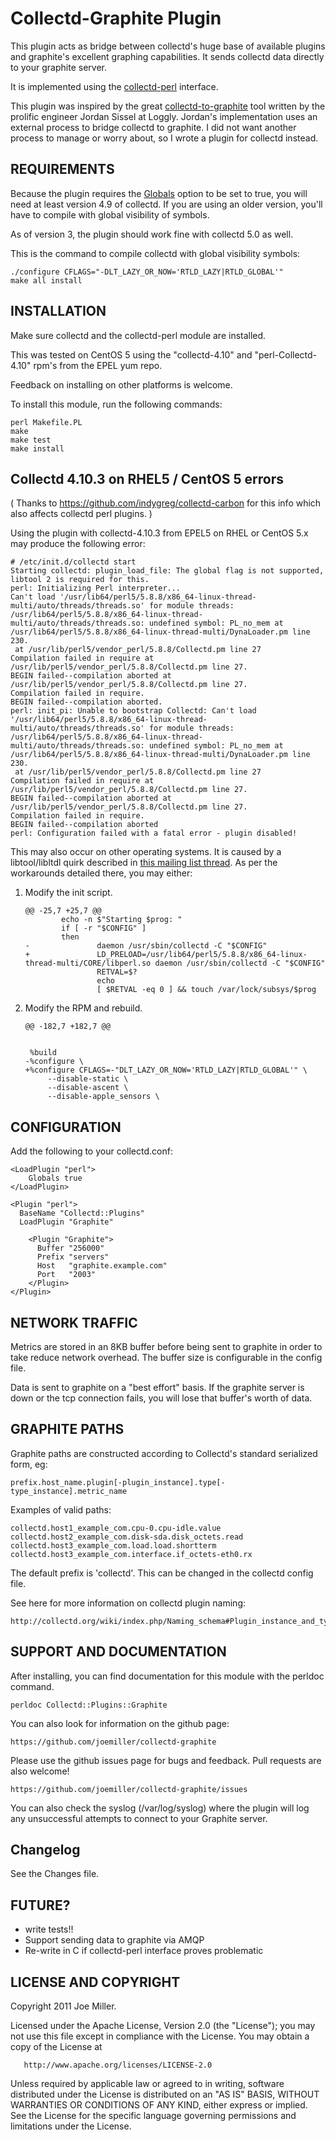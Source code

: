 Collectd-Graphite Plugin
========================

This plugin acts as bridge between collectd's huge base
of available plugins and graphite's excellent graphing
capabilities. It sends collectd data directly
to your graphite server.

It is implemented using the [collectd-perl](http://collectd.org/documentation/manpages/collectd-perl.5.shtml)
interface.

This plugin was inspired by the great [collectd-to-graphite](https://github.com/loggly/collectd-to-graphite)
tool written by the prolific engineer Jordan Sissel at Loggly.
Jordan's implementation uses an external process to bridge
collectd to graphite. I did not want another process to
manage or worry about, so I wrote a plugin for collectd
instead.


REQUIREMENTS
------------
Because the plugin requires the [Globals](http://collectd.org/wiki/index.php/Plugin:Perl#Globals) 
option to be set to true, you will need at least version 4.9 of collectd.
If you are using an older version, you'll have to compile with global visibility of symbols.

As of version 3, the plugin should work fine with collectd 5.0 as well.

This is the command to compile collectd with global visibility symbols:

	./configure CFLAGS="-DLT_LAZY_OR_NOW='RTLD_LAZY|RTLD_GLOBAL'"
	make all install


INSTALLATION
------------

Make sure collectd and the collectd-perl module are installed.

This was tested on CentOS 5 using the "collectd-4.10" and 
"perl-Collectd-4.10" rpm's from the EPEL yum repo.

Feedback on installing on other platforms is welcome.

To install this module, run the following commands:

	perl Makefile.PL
	make
	make test
	make install

Collectd 4.10.3 on RHEL5 / CentOS 5 errors
------------------------------------------

( Thanks to https://github.com/indygreg/collectd-carbon for this info which also affects collectd perl plugins. )

Using the plugin with collectd-4.10.3 from EPEL5 on RHEL or CentOS 5.x may produce the following error:

    # /etc/init.d/collectd start
    Starting collectd: plugin_load_file: The global flag is not supported, libtool 2 is required for this.
    perl: Initializing Perl interpreter...
    Can't load '/usr/lib64/perl5/5.8.8/x86_64-linux-thread-multi/auto/threads/threads.so' for module threads: /usr/lib64/perl5/5.8.8/x86_64-linux-thread-multi/auto/threads/threads.so: undefined symbol: PL_no_mem at /usr/lib64/perl5/5.8.8/x86_64-linux-thread-multi/DynaLoader.pm line 230.
     at /usr/lib/perl5/vendor_perl/5.8.8/Collectd.pm line 27
    Compilation failed in require at /usr/lib/perl5/vendor_perl/5.8.8/Collectd.pm line 27.
    BEGIN failed--compilation aborted at /usr/lib/perl5/vendor_perl/5.8.8/Collectd.pm line 27.
    Compilation failed in require.
    BEGIN failed--compilation aborted.
    perl: init_pi: Unable to bootstrap Collectd: Can't load '/usr/lib64/perl5/5.8.8/x86_64-linux-thread-multi/auto/threads/threads.so' for module threads: /usr/lib64/perl5/5.8.8/x86_64-linux-thread-multi/auto/threads/threads.so: undefined symbol: PL_no_mem at /usr/lib64/perl5/5.8.8/x86_64-linux-thread-multi/DynaLoader.pm line 230.
     at /usr/lib/perl5/vendor_perl/5.8.8/Collectd.pm line 27
    Compilation failed in require at /usr/lib/perl5/vendor_perl/5.8.8/Collectd.pm line 27.
    BEGIN failed--compilation aborted at /usr/lib/perl5/vendor_perl/5.8.8/Collectd.pm line 27.
    Compilation failed in require.
    BEGIN failed--compilation aborted
    perl: Configuration failed with a fatal error - plugin disabled!
    
This may also occur on other operating systems. It is caused by a libtool/libltdl quirk described in [this mailing list thread](http://mailman.verplant.org/pipermail/collectd/2008-March/001616.html). As per the workarounds detailed there, you may either:

 1. Modify the init script.

        @@ -25,7 +25,7 @@
                echo -n $"Starting $prog: "
                if [ -r "$CONFIG" ]
                then
        -               daemon /usr/sbin/collectd -C "$CONFIG"
        +               LD_PRELOAD=/usr/lib64/perl5/5.8.8/x86_64-linux-thread-multi/CORE/libperl.so daemon /usr/sbin/collectd -C "$CONFIG"
                        RETVAL=$?
                        echo
                        [ $RETVAL -eq 0 ] && touch /var/lock/subsys/$prog

 1. Modify the RPM and rebuild.

        @@ -182,7 +182,7 @@


         %build
        -%configure \
        +%configure CFLAGS=-"DLT_LAZY_OR_NOW='RTLD_LAZY|RTLD_GLOBAL'" \
             --disable-static \
             --disable-ascent \
             --disable-apple_sensors \

CONFIGURATION
-------------

Add the following to your collectd.conf:

	<LoadPlugin "perl">
		Globals true
	</LoadPlugin>

	<Plugin "perl">
	  BaseName "Collectd::Plugins"
	  LoadPlugin "Graphite"

		<Plugin "Graphite">
		  Buffer "256000"
		  Prefix "servers"
		  Host   "graphite.example.com"
		  Port   "2003"
		</Plugin>
	</Plugin>


NETWORK TRAFFIC
---------------

Metrics are stored in an 8KB buffer before being
sent to graphite in order to take reduce network
overhead. The buffer size is configurable in the
config file.

Data is sent to graphite on a "best effort" 
basis. If the graphite server is down or the tcp 
connection fails, you will lose that buffer's worth
of data.
 

GRAPHITE PATHS
--------------

Graphite paths are constructed according to Collectd's standard
serialized form, eg:

	prefix.host_name.plugin[-plugin_instance].type[-type_instance].metric_name

Examples of valid paths:

	collectd.host1_example_com.cpu-0.cpu-idle.value
	collectd.host2_example_com.disk-sda.disk_octets.read
	collectd.host3_example_com.load.load.shortterm
	collectd.host3_example_com.interface.if_octets-eth0.rx

The default prefix is 'collectd'.  This can be changed in the 
collectd config file.

See here for more information on collectd plugin naming:

    http://collectd.org/wiki/index.php/Naming_schema#Plugin_instance_and_type_instance


SUPPORT AND DOCUMENTATION
-------------------------

After installing, you can find documentation for this module with the
perldoc command.

    perldoc Collectd::Plugins::Graphite

You can also look for information on the github page:

	https://github.com/joemiller/collectd-graphite

Please use the github issues page for bugs and feedback. Pull
requests are also welcome!

	https://github.com/joemiller/collectd-graphite/issues

You can also check the syslog (/var/log/syslog) where the plugin 
will log any unsuccessful attempts to connect to your Graphite server.

Changelog
---------
See the Changes file.

FUTURE?
-------

- write tests!!
- Support sending data to graphite via AMQP
- Re-write in C if collectd-perl interface proves problematic


LICENSE AND COPYRIGHT
---------------------

Copyright 2011 Joe Miller.

   Licensed under the Apache License, Version 2.0 (the "License");
   you may not use this file except in compliance with the License.
   You may obtain a copy of the License at

       http://www.apache.org/licenses/LICENSE-2.0

   Unless required by applicable law or agreed to in writing, software
   distributed under the License is distributed on an "AS IS" BASIS,
   WITHOUT WARRANTIES OR CONDITIONS OF ANY KIND, either express or implied.
   See the License for the specific language governing permissions and
   limitations under the License.
